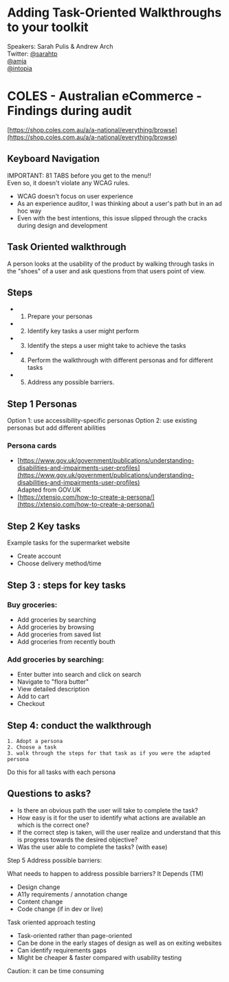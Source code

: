 # Adding Task-Oriented Walkthroughs to  your toolkit
Speakers: Sarah Pulis & Andrew Arch  
Twitter: [@sarahtp](http://www.twitter.com/sarahtp)  
[@amja](http://www.twitter.com/amja)  
[@intopia](http://www.twitter.com/intopia)

# COLES - Australian eCommerce - Findings during audit
[https://shop.coles.com.au/a/a-national/everything/browse](https://shop.coles.com.au/a/a-national/everything/browse)


## Keyboard Navigation
IMPORTANT: 81 TABS before you get to the menu!!  
Even so, it doesn't violate any WCAG rules.

- WCAG doesn't focus on user experience
- As an experience auditor, I was thinking about a user's path but in an ad hoc way
- Even with the best intentions, this issue slipped through the cracks during design and development

## Task Oriented walkthrough

A person looks at the usability of the product by walking through tasks in the "shoes" of a user and ask questions from that users point of view.

## Steps
- 1. Prepare your personas
- 2. Identify key tasks a user might perform
- 3. Identify the steps a user might take to achieve the tasks
- 4. Perform the walkthrough with different personas and for different tasks
- 5. Address any possible barriers.

## Step 1 Personas
Option 1: use accessibility-specific personas
Option 2: use existing personas but add different abilities

### Persona cards
- [https://www.gov.uk/government/publications/understanding-disabilities-and-impairments-user-profiles](https://www.gov.uk/government/publications/understanding-disabilities-and-impairments-user-profiles)  
Adapted from GOV.UK 
- [https://xtensio.com/how-to-create-a-persona/](https://xtensio.com/how-to-create-a-persona/)

## Step 2 Key tasks
Example tasks for the supermarket website
- Create account
- Choose delivery method/time

## Step 3 : steps for key tasks
### Buy groceries:
- Add groceries by searching
- Add groceries by browsing
- Add groceries from saved list
- Add groceries from recently bouth

### Add groceries by searching: 
- Enter butter into search and click on search
- Navigate to "flora butter"
- View detailed description
- Add to cart
- Checkout

## Step 4: conduct the walkthrough
	1. Adopt a persona
	2. Choose a task
	3. walk through the steps for that task as if you were the adapted persona
Do this for all tasks with each persona


## Questions to asks?
- Is there an obvious path the user will take to complete the task?
- How easy is it for the user to identify what actions are available an which is the correct one?
- If the correct step is taken, will the user realize and understand that this is progress towards the desired objective?
- Was the user able to complete the tasks? (with ease)





Step 5 Address possible barriers:

What needs to happen to address possible barriers? 
It Depends (TM)
- Design change
- A11y requirements / annotation change
- Content change
- Code change (if in dev or live)
	
Task oriented approach testing
- Task-oriented rather than page-oriented
- Can be done in the early stages of design as well as on exiting websites
- Can identify requirements gaps
- Might be cheaper & faster compared with usability testing

Caution:
 it can be time consuming
